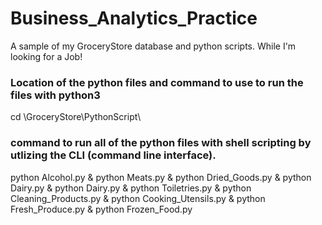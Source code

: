 # Business_Analytics_Practice
A sample of my GroceryStore database and python scripts. While I'm looking for a Job!

### Location of the python files and command to use to run the files with python3
cd \GroceryStore\PythonScript\
  
### command to run all of the python files with shell scripting by utlizing the CLI (command line interface).
python Alcohol.py & python Meats.py & python Dried_Goods.py & python Dairy.py & python Dairy.py & python Toiletries.py & python Cleaning_Products.py & python Cooking_Utensils.py & python Fresh_Produce.py & python Frozen_Food.py 